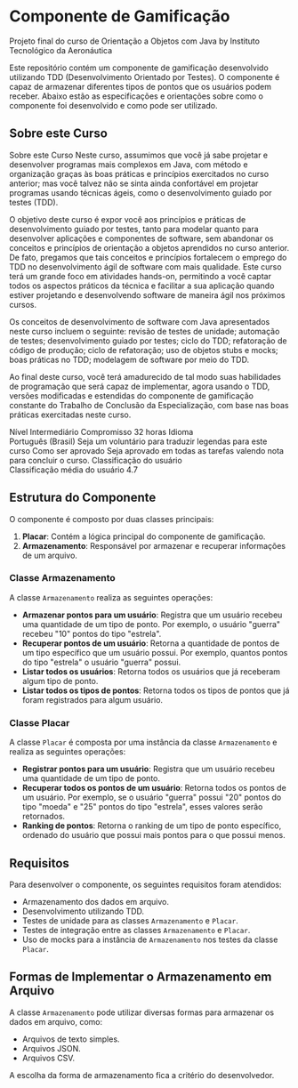 # Componente de Gamificação

Projeto final do curso de Orientação a Objetos com Java by Instituto Tecnológico da Aeronáutica

Este repositório contém um componente de gamificação desenvolvido utilizando TDD (Desenvolvimento Orientado por Testes). O componente é capaz de armazenar diferentes tipos de pontos que os usuários podem receber. Abaixo estão as especificações e orientações sobre como o componente foi desenvolvido e como pode ser utilizado.

## Sobre este Curso

Sobre este Curso
Neste curso, assumimos que você já sabe projetar e desenvolver programas mais complexos em Java, com método e organização graças às boas práticas e princípios exercitados no curso anterior; mas você talvez não se sinta ainda confortável em projetar programas usando técnicas ágeis, como o desenvolvimento guiado por testes (TDD). 

O objetivo deste curso é expor você aos princípios e práticas de desenvolvimento guiado por testes, tanto para modelar quanto para desenvolver aplicações e componentes de software, sem abandonar os conceitos e princípios de orientação a objetos aprendidos no curso anterior. De fato, pregamos que tais conceitos e princípios fortalecem o emprego do TDD no desenvolvimento ágil de software com mais qualidade. Este curso terá um grande foco em atividades hands-on, permitindo a você captar todos os aspectos práticos da técnica e facilitar a sua aplicação quando estiver projetando e desenvolvendo software de maneira ágil nos próximos cursos.

Os conceitos de desenvolvimento de software com Java apresentados neste curso incluem o seguinte: revisão de testes de unidade; automação de testes; desenvolvimento guiado por testes; ciclo do TDD; refatoração de código de produção; ciclo de refatoração; uso de objetos stubs e mocks; boas práticas no TDD; modelagem de software por meio do TDD.

Ao final deste curso, você terá amadurecido de tal modo suas habilidades de programação que será capaz de implementar, agora usando o TDD, versões modificadas e estendidas do componente de gamificação constante do Trabalho de Conclusão da Especialização, com base nas boas práticas exercitadas neste curso.

Nível	Intermediário
Compromisso	32 horas
Idioma	
Português (Brasil)
Seja um voluntário para traduzir legendas para este curso
Como ser aprovado	Seja aprovado em todas as tarefas valendo nota para concluir o curso.
Classificação do usuário	
Classificação média do usuário 4.7

## Estrutura do Componente

O componente é composto por duas classes principais:

1. **Placar**: Contém a lógica principal do componente de gamificação.
2. **Armazenamento**: Responsável por armazenar e recuperar informações de um arquivo.

### Classe Armazenamento

A classe `Armazenamento` realiza as seguintes operações:

- **Armazenar pontos para um usuário**: Registra que um usuário recebeu uma quantidade de um tipo de ponto. Por exemplo, o usuário "guerra" recebeu "10" pontos do tipo "estrela".
- **Recuperar pontos de um usuário**: Retorna a quantidade de pontos de um tipo específico que um usuário possui. Por exemplo, quantos pontos do tipo "estrela" o usuário "guerra" possui.
- **Listar todos os usuários**: Retorna todos os usuários que já receberam algum tipo de ponto.
- **Listar todos os tipos de pontos**: Retorna todos os tipos de pontos que já foram registrados para algum usuário.

### Classe Placar

A classe `Placar` é composta por uma instância da classe `Armazenamento` e realiza as seguintes operações:

- **Registrar pontos para um usuário**: Registra que um usuário recebeu uma quantidade de um tipo de ponto.
- **Recuperar todos os pontos de um usuário**: Retorna todos os pontos de um usuário. Por exemplo, se o usuário "guerra" possui "20" pontos do tipo "moeda" e "25" pontos do tipo "estrela", esses valores serão retornados.
- **Ranking de pontos**: Retorna o ranking de um tipo de ponto específico, ordenado do usuário que possui mais pontos para o que possui menos.

## Requisitos

Para desenvolver o componente, os seguintes requisitos foram atendidos:

- Armazenamento dos dados em arquivo.
- Desenvolvimento utilizando TDD.
- Testes de unidade para as classes `Armazenamento` e `Placar`.
- Testes de integração entre as classes `Armazenamento` e `Placar`.
- Uso de mocks para a instância de `Armazenamento` nos testes da classe `Placar`.

## Formas de Implementar o Armazenamento em Arquivo

A classe `Armazenamento` pode utilizar diversas formas para armazenar os dados em arquivo, como:

- Arquivos de texto simples.
- Arquivos JSON.
- Arquivos CSV.

A escolha da forma de armazenamento fica a critério do desenvolvedor.
